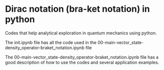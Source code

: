 # Dirac notation (bra-ket notation) in python

 Codes that help analytical exploration in quantum mechanics using python.

The init.ipynb file has all the code used in the 00-main-vector_state-density_operator-braket_notation.ipynb file

The 00-main-vector_state-density_operator-braket_notation.ipynb file has a good description of how to use the codes and several application examples.